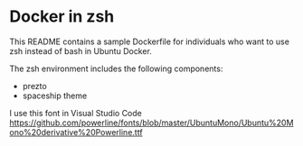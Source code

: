 # Docker in zsh
This README contains a sample Dockerfile for individuals who want to use zsh instead of bash in Ubuntu Docker.

The zsh environment includes the following components:
- prezto
- spaceship theme

I use this font in Visual Studio Code
https://github.com/powerline/fonts/blob/master/UbuntuMono/Ubuntu%20Mono%20derivative%20Powerline.ttf